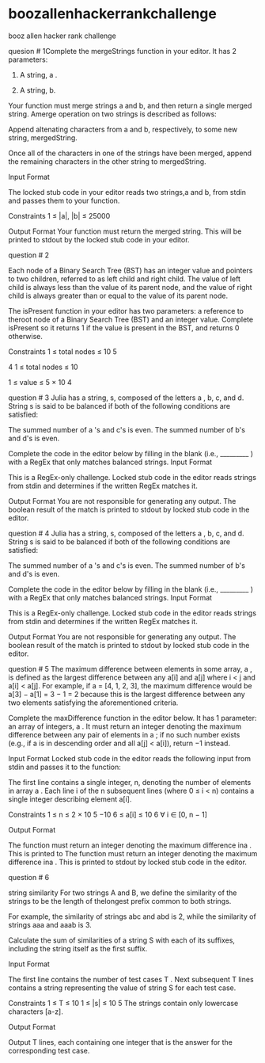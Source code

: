 # boozallenhackerrankchallenge
booz allen hacker rank challenge

quesion # 1Complete the mergeStrings function in your editor. It has 2 parameters:

1. A string, a .

2. A string, b.

Your function must merge strings a and b, and then return a single merged string. Amerge operation on two strings is 
described as follows:

Append altenating characters from a and b, respectively, to some new string, mergedString.

Once all of the characters in one of the strings have been merged, append the remaining characters in the other string to mergedString.

Input Format

The locked stub code in your editor reads two strings,a and b, from stdin and passes them to your function.

Constraints 1 ≤ |a|, |b| ≤ 25000

Output Format Your function must return the merged string. This will be printed to stdout by the locked stub code 
in your editor.


question # 2

Each node of a Binary Search Tree (BST) has an integer value and pointers to two children, referred to as left
child and right child. The value of left child is always less than the value of its parent node, and the value of
right child is always greater than or equal to the value of its parent node.

The isPresent function in your editor has two parameters: a reference to theroot node of a Binary Search Tree 
(BST) and an integer value. Complete isPresent so it returns 1 if the value is present in the BST, and returns 
0 otherwise.

Constraints 1 ≤ total nodes ≤ 10 5

4 1 ≤ total nodes ≤ 10

1 ≤ value ≤ 5 × 10 4


question # 3
Julia has a string, s, composed of the letters a , b, c, and d. String s is said to be balanced if both of the following conditions are satisfied:


The summed number of a 's and c's is even. The summed number of b's and d's is even.

Complete the code in the editor below by filling in the blank (i.e., _________ ) with a RegEx that only matches 
balanced strings. Input Format

This is a RegEx-only challenge. Locked stub code in the editor reads strings from stdin and determines if the 
written RegEx matches it.

Output Format You are not responsible for generating any output. The boolean result of the match is printed to 
stdout by locked stub code in the
editor.

question # 4
Julia has a string, s, composed of the letters a , b, c, and d. String s is said to be balanced if both of the 
following conditions are satisfied:



The summed number of a 's and c's is even. The summed number of b's and d's is even.

Complete the code in the editor below by filling in the blank (i.e., _________ ) with a RegEx that only matches 
balanced strings. Input Format

This is a RegEx-only challenge. Locked stub code in the editor reads strings from stdin and determines if the 
written RegEx matches it.

Output Format You are not responsible for generating any output. The boolean result of the match is printed to 
stdout by locked stub code in the editor.

question # 5
The maximum difference between elements in some array, a , is defined as the largest difference between any a[i] and 
a[j] where i < j and a[i] < a[j]. For example, if a = [4, 1, 2, 3], the maximum difference would be 
a[3] − a[1] = 3 − 1 = 2 because this is the largest difference between any two elements satisfying the 
aforementioned criteria.

Complete the maxDifference function in the editor below. It has 1 parameter: an array of integers, a . It must 
return an integer denoting the maximum difference between any pair of elements in a ; if no such number exists 
(e.g., if a is in descending order and all a[j] < a[i]), return −1 instead.

Input Format Locked stub code in the editor reads the following input from stdin and passes it to the function:

The first line contains a single integer, n, denoting the number of elements in array a . Each line i of the n 
subsequent lines (where 0 ≤ i < n) contains a single integer describing element a[i].

Constraints 1 ≤ n ≤ 2 × 10 5 −10 6 ≤ a[i] ≤ 10 6 ∀ i ∈ [0, n − 1]

Output Format

The function must return an integer denoting the maximum difference ina . This is printed to The function must 
return an integer denoting the maximum difference ina . This is printed to stdout by locked stub code in the editor.

question # 6

string similarity
For two strings A and B, we define the similarity of the strings to be the length of thelongest prefix common 
to both strings.

For example, the similarity of strings abc and abd is 2, while the similarity of strings aaa and aaab is 3.

Calculate the sum of similarities of a string S with each of its suffixes, including the string itself as the first
suffix.

Input Format

The first line contains the number of test cases T . Next subsequent T lines contains a string representing the 
value of string S for each test case.

Constraints 1 ≤ T ≤ 10 1 ≤ |s| ≤ 10 5 The strings contain only lowercase characters [a-z].

Output Format

Output T lines, each containing one integer that is the answer for the corresponding test case.
